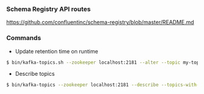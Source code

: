 ### Schema Registry API routes

https://github.com/confluentinc/schema-registry/blob/master/README.md


### Commands

- Update retention time on runtime
```bash
$ bin/kafka-topics.sh --zookeeper localhost:2181 --alter --topic my-topic --config retention.ms=86400000
```

- Describe topics
```bash
$ bin/kafka-topics --zookeeper localhost:2181 --describe --topics-with-overrides
```
